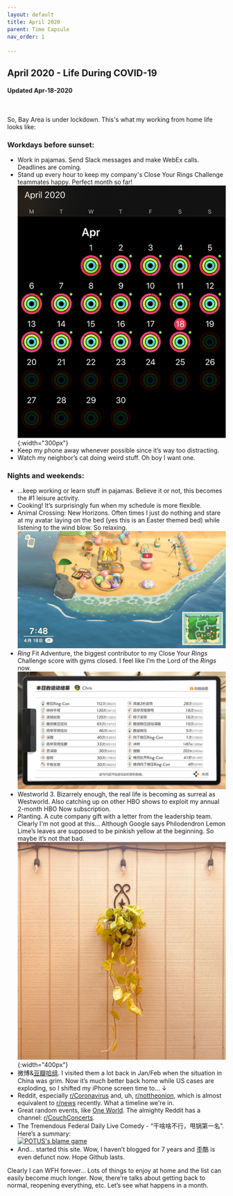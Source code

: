 ```yaml
---
layout: default
title: April 2020
parent: Time Capsule
nav_order: 1

---
```

## April 2020 - Life During COVID-19
#### Updated Apr-18-2020  
<br />


So, Bay Area is under lockdown. This's what my working from home life looks like:

### Workdays before sunset:

- Work in pajamas. Send Slack messages and make WebEx calls. Deadlines are coming.
- Stand up every hour to keep my company's Close Your Rings Challenge teammates happy. Perfect month so far!  
  ![Close Your Rings Challenge](/docs/time-capsule/apr-2020/apr-2020_CYRC0418.PNG){:width="300px"}
- Keep my phone away whenever possible since it’s way too distracting.
- Watch my neighbor’s cat doing weird stuff. Oh boy I want one.

### Nights and weekends:

- …keep working or learn stuff in pajamas. Believe it or not, this becomes the #1 leisure activity.
- Cooking! It’s surprisingly fun when my schedule is more flexible.
- Animal Crossing: New Horizons. Often times I just do nothing and stare at my avatar laying on the bed (yes this is an Easter themed bed) while listening to the wind blow. So relaxing.  
  ![Animal Crossing](/docs/time-capsule/apr-2020/apr-2020_ACNH0418.jpg)
- _Ring_ Fit Adventure, the biggest contributor to my Close Your _Rings_ Challenge score with gyms closed. I feel like I’m the Lord of the _Rings_ now.  
  ![Ring Fit Adventure](/docs/time-capsule/apr-2020/apr-2020_RFAV0415.jpg)
- Westworld 3. Bizarrely enough, the real life is becoming as surreal as Westworld. Also catching up on other HBO shows to exploit my annual 2-month HBO Now subscription.
- Planting. A cute company gift with a letter from the leadership team. Clearly I'm not good at this... Although Google says Philodendron Lemon Lime’s leaves are supposed to be pinkish yellow at the beginning. So maybe it’s not that bad.
  ![Plant](/docs/time-capsule/apr-2020/apr-2020_PLNT0418.jpg){:width="400px"}
- 微博&[豆瓣哈组](https://www.douban.com/group/638298/). I visited them a lot back in Jan/Feb when the situation in China was grim. Now it’s much better back home while US cases are exploding, so I shifted my iPhone screen time to… ↓
- Reddit, especially [r/Coronavirus](https://www.reddit.com/r/coronavirus/) and, uh, [r/nottheonion](https://www.reddit.com/r/nottheonion/), which is almost equivalent to [r/news](https://www.reddit.com/r/news/) recently. What a timeline we're in.
- Great random events, like [One World](https://www.globalcitizen.org/en/connect/togetherathome/). The almighty Reddit has a channel: [r/CouchConcerts](https://www.reddit.com/r/CouchConcerts/).
- The Tremendous Federal Daily Live Comedy - “干啥啥不行，甩锅第一名”. Here’s a summary:  
  [![POTUS's blame game](http://img.youtube.com/vi/u8g8ZzhRiag/0.jpg)](https://www.youtube.com/watch?v=u8g8ZzhRiag "POTUS's blame game")
- And… started this site. Wow, I haven’t blogged for 7 years and 歪酷 is even defunct now. Hope Github lasts.


Clearly I can WFH forever... Lots of things to enjoy at home and the list can easily become much longer. Now, there’re talks about getting back to normal, reopening everything, etc. Let’s see what happens in a month.

